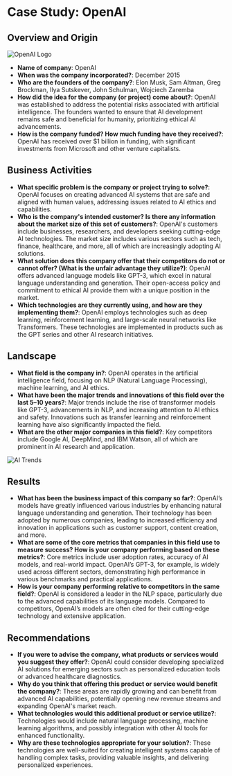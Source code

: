 # Case Study: OpenAI

## Overview and Origin

![OpenAI Logo](https://freepnglogo.com/images/all_img/1702059309openai-logo-png.png)

* **Name of company**: OpenAI
* **When was the company incorporated?**: December 2015
* **Who are the founders of the company?**: Elon Musk, Sam Altman, Greg Brockman, Ilya Sutskever, John Schulman, Wojciech Zaremba
* **How did the idea for the company (or project) come about?**: OpenAI was established to address the potential risks associated with artificial intelligence. The founders wanted to ensure that AI development remains safe and beneficial for humanity, prioritizing ethical AI advancements.
* **How is the company funded? How much funding have they received?**: OpenAI has received over $1 billion in funding, with significant investments from Microsoft and other venture capitalists.

## Business Activities

* **What specific problem is the company or project trying to solve?**: OpenAI focuses on creating advanced AI systems that are safe and aligned with human values, addressing issues related to AI ethics and capabilities.
* **Who is the company's intended customer? Is there any information about the market size of this set of customers?**: OpenAI's customers include businesses, researchers, and developers seeking cutting-edge AI technologies. The market size includes various sectors such as tech, finance, healthcare, and more, all of which are increasingly adopting AI solutions.
* **What solution does this company offer that their competitors do not or cannot offer? (What is the unfair advantage they utilize?)**: OpenAI offers advanced language models like GPT-3, which excel in natural language understanding and generation. Their open-access policy and commitment to ethical AI provide them with a unique position in the market.
* **Which technologies are they currently using, and how are they implementing them?**: OpenAI employs technologies such as deep learning, reinforcement learning, and large-scale neural networks like Transformers. These technologies are implemented in products such as the GPT series and other AI research initiatives.

## Landscape

* **What field is the company in?**: OpenAI operates in the artificial intelligence field, focusing on NLP (Natural Language Processing), machine learning, and AI ethics.
* **What have been the major trends and innovations of this field over the last 5–10 years?**: Major trends include the rise of transformer models like GPT-3, advancements in NLP, and increasing attention to AI ethics and safety. Innovations such as transfer learning and reinforcement learning have also significantly impacted the field.
* **What are the other major companies in this field?**: Key competitors include Google AI, DeepMind, and IBM Watson, all of which are prominent in AI research and application.

![AI Trends](https://www.zreality.com/wp-content/uploads/2023/12/ZREALITY_An-abstract-3D-representation-of-the-top-6-AI-trends-in-2024.jpg
)
## Results

* **What has been the business impact of this company so far?**: OpenAI’s models have greatly influenced various industries by enhancing natural language understanding and generation. Their technology has been adopted by numerous companies, leading to increased efficiency and innovation in applications such as customer support, content creation, and more.
* **What are some of the core metrics that companies in this field use to measure success? How is your company performing based on these metrics?**: Core metrics include user adoption rates, accuracy of AI models, and real-world impact. OpenAI’s GPT-3, for example, is widely used across different sectors, demonstrating high performance in various benchmarks and practical applications.
* **How is your company performing relative to competitors in the same field?**: OpenAI is considered a leader in the NLP space, particularly due to the advanced capabilities of its language models. Compared to competitors, OpenAI’s models are often cited for their cutting-edge technology and extensive application.

## Recommendations

* **If you were to advise the company, what products or services would you suggest they offer?**: OpenAI could consider developing specialized AI solutions for emerging sectors such as personalized education tools or advanced healthcare diagnostics.
* **Why do you think that offering this product or service would benefit the company?**: These areas are rapidly growing and can benefit from advanced AI capabilities, potentially opening new revenue streams and expanding OpenAI's market reach.
* **What technologies would this additional product or service utilize?**: Technologies would include natural language processing, machine learning algorithms, and possibly integration with other AI tools for enhanced functionality.
* **Why are these technologies appropriate for your solution?**: These technologies are well-suited for creating intelligent systems capable of handling complex tasks, providing valuable insights, and delivering personalized experiences.

